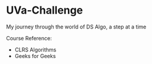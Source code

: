 # UVa-Challenge

My journey through the world of DS Algo, a step at a time

Course Reference:
- CLRS Algorithms
- Geeks for Geeks 
